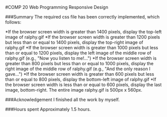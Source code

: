 #COMP 20 Web Programming Responsive Design

###Summary
The required css file has been correctly implemented, which follows:

*If the browser screen width is greater than 1400 pixels, display the top-left image of ralphy.gif
*If the browser screen width is greater than 1200 pixels but less than or equal to 1400 pixels, display the top-right image of ralphy.gif
*If the browser screen width is greater than 1000 pixels but less than or equal to 1200 pixels, display the left image of the middle row of ralphy.gif (e.g., "Now you listen to me!...")
*If the browser screen width is greater than 800 pixels but less than or equal to 1000 pixels, display the right image of the middle row of ralphy.gif (e.g., "And the only reason I gave...")
*If the browser screen width is greater than 600 pixels but less than or equal to 800 pixels, display the bottom-left image of ralphy.gif
*If the browser screen width is less than or equal to 600 pixels, display the last image, bottom-right.
The entire image ralphy.gif is 500px x 560px.

###Acknowledgement
I finished all the work by myself.

###Hours spent
Approximately 1.5 hours.


